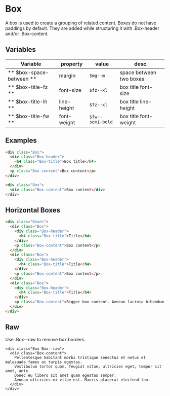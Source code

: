 # Box

A box is used to create a grouping of related content.
Boxes do not have paddings by default. They are added while structuring it with .Box-header and/or .Box-content.

## Variables

| Variable                     | property      | value            | desc.                   |
|------------------------------|---------------|------------------|-------------------------|
| ** $box-space-between **     | margin        | `$mg--m`         | space between two boxes |
| ** $box-title-fz **          | font-size     | `$fz--xl`        | box title font-size     |
| ** $box-title-lh **          | line-height   | `$fz--xl`        | box title line-height   |
| ** $box-title-fw **          | font-weight   | `$fw--semi-bold` | box title font-weight   |



## Examples

```html
<div class="Box">
  <div class="Box-header">
    <h4 class="Box-title">Box title</h4>
  </div>
  <p class="Box-content">Box content</p>
</div>

<div class="Box">
  <div class="Box-content">Box content</div>
</div>
```



## Horizontal Boxes

```html
<div class="Boxes">
  <div class="Box">
    <div class="Box-header">
      <h4 class="Box-title">Title</h4>
    </div>
    <p class="Box-content">Box content</p>
  </div>
  <div class="Box">
    <div class="Box-header">
      <h4 class="Box-title">Title</h4>
    </div>
    <p class="Box-content">Box content</p>
  </div>
  <div class="Box">
    <div class="Box-header">
      <h4 class="Box-title">Title</h4>
    </div>
    <p class="Box-content">Bigger box content. Aenean lacinia bibendum nulla sed consectetur. Vestibulum id ligula porta felis euismod semper. Vivamus sagittis lacus vel augue laoreet rutrum faucibus dolor auctor.</p>
  </div>
</div>
```



## Raw
Use .Box--raw to remove box borders.

```
<div class="Box Box--raw">
  <div class="Box-content">
    Pellentesque habitant morbi tristique senectus et netus et malesuada fames ac turpis egestas.
    Vestibulum tortor quam, feugiat vitae, ultricies eget, tempor sit amet, ante.
    Donec eu libero sit amet quam egestas semper.
    Aenean ultricies mi vitae est. Mauris placerat eleifend leo.
  </div>
</div>
```
